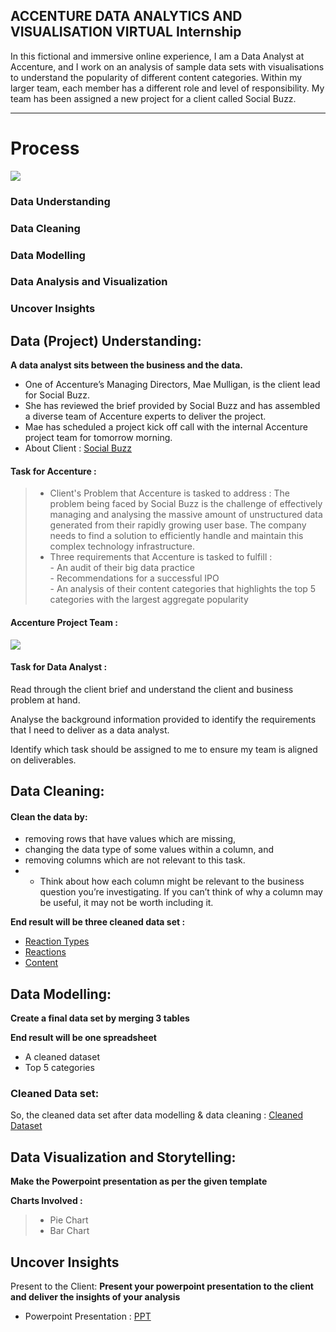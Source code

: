 ## ACCENTURE DATA ANALYTICS AND VISUALISATION VIRTUAL Internship 

 In this fictional and immersive online experience, I am a Data Analyst at Accenture, and I work on an analysis of sample data sets with visualisations to understand the popularity of different content categories. Within my larger team, each member has a different role and level of responsibility. My team has been assigned a new project for a client called Social Buzz. 



----

# Process
![](./docs/data_analytics_process.jpg)
### Data Understanding 
### Data Cleaning 
###  Data Modelling 
### Data Analysis and Visualization
### Uncover Insights



## Data (Project) Understanding:
**A data analyst sits between the business and the data.**

 - One of Accenture’s Managing Directors, Mae Mulligan, is the client lead for Social Buzz.
 - She has reviewed the brief provided by Social Buzz and has assembled a diverse team of Accenture experts to deliver the project.
 - Mae has scheduled a project kick off call with the internal Accenture project team for tomorrow morning.
 - About Client : [Social Buzz](https://github.com/Sinhaaz/Accenture-Data-Analytics-and-Visualization-Virtual-Internship/blob/main/Data_Analytics%20Client%20Brief.pdf)

#### Task for Accenture : 

 >- Client's Problem that Accenture is tasked to address :  The problem being faced by Social Buzz is the challenge of effectively managing and analysing the massive amount of unstructured data generated from their rapidly growing user base. The company needs to find a solution to efficiently handle and maintain this complex technology infrastructure.
 >- Three requirements that Accenture is tasked to fulfill :                                                                                   
              - An audit of their big data practice ​                                                     
              - Recommendations for a successful IPO ​                                    
              - An analysis of their content categories that highlights the top 5 categories with the largest aggregate popularity​

 
 #### Accenture Project Team :
 <img src = "Project Team.png">
 
 #### Task for Data Analyst :
 
Read through the client brief and understand the client and business problem at hand.

Analyse the background information provided to identify the requirements that I need to deliver as a data analyst. 

Identify which task should be assigned to me to ensure my team is aligned on deliverables.


 
 
## Data Cleaning:
#### Clean the data by:
 - removing rows that have values which are missing,
 - changing the data type of some values within a column, and
 - removing columns which are not relevant to this task.
 - - Think about how each column might be relevant to the business question you’re investigating. If you can’t think of why a column may be useful, it may not be worth including it.

**End result will be three cleaned data set :**
 - [Reaction Types](https://github.com/Sinhaaz/Accenture-Data-Analytics-and-Visualization-Virtual-Internship/blob/main/ReactionTypes.csv)
 - [Reactions](https://github.com/Sinhaaz/Accenture-Data-Analytics-and-Visualization-Virtual-Internship/blob/main/Reactions.csv)
 - [Content](https://github.com/Sinhaaz/Accenture-Data-Analytics-and-Visualization-Virtual-Internship/blob/main/Content.csv)




## Data Modelling:

**Create a final data set by merging 3 tables**

**End result will be one spreadsheet**
 - A cleaned dataset
 - Top 5 categories
 
 ### Cleaned Data set:
 So, the cleaned data set after data modelling & data cleaning : [Cleaned Dataset](https://github.com/Sinhaaz/Accenture-Data-Analytics-and-Visualization-Virtual-Internship/blob/main/Cleaned%20Dataset.xlsx)
 




 ## Data Visualization and Storytelling:
 **Make the Powerpoint presentation as per the given template**
 
 **Charts Involved :**
  >- Pie Chart
  >- Bar Chart


  
 

 ## Uncover Insights
 
 Present to the Client:
 **Present your powerpoint presentation to the client and deliver the insights of your analysis** 

  - Powerpoint Presentation : [PPT](https://github.com/Sinhaaz/Accenture-Data-Analytics-and-Visualization-Virtual-Internship/blob/main/PowerPoint%20presentation.pptx)


